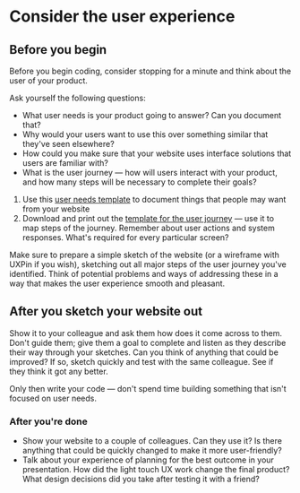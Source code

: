 # Consider the user experience

## Before you begin

Before you begin coding, consider stopping for a minute and think about the user of your product.

Ask yourself the following questions:

* What user needs is your product going to answer? Can you document that?
* Why would your users want to use this over something similar that they've seen elsewhere?
* How could you make sure that your website uses interface solutions that users are familiar with?
* What is the user journey — how will users interact with your product, and how many steps will be necessary to complete their goals?

1. Use this [user needs template](https://goo.gl/zHbfud) to document things that people may want from your website
2. Download and print out the [template for the user journey](https://goo.gl/zXkgtZ) — use it to map steps of the journey. Remember about user actions and system responses. What's required for every particular screen?

Make sure to prepare a simple sketch of the website (or a wireframe with UXPin if you wish), sketching out all major steps of the user journey you've identified. Think of potential problems and ways of addressing these in a way that makes the user experience smooth and pleasant.

## After you sketch your website out

Show it to your colleague and ask them how does it come across to them. Don't guide them; give them a goal to complete and listen as they describe their way through your sketches. Can you think of anything that could be improved? If so, sketch quickly and test with the same colleague. See if they think it got any better.

Only then write your code — don't spend time building something that isn't focused on user needs.

### After you're done

* Show your website to a couple of colleagues. Can they use it? Is there anything that could be quickly changed to make it more user-friendly?
* Talk about your experience of planning for the best outcome in your presentation. How did the light touch UX work change the final product? What design decisions did you take after testing it with a friend?
